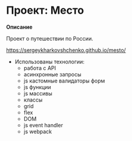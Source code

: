 # Проект: Место

**Описание**

Проект о путешествии по России.

https://sergeykharkovshchenko.github.io/mesto/

+ Использованы технологии:
  + работа с API
  + асинхронные запросы
  + js кастомные валидаторы форм
  + js функции
  + js массивы
  + классы
  + grid
  + flex
  + DOM
  + js event handler
  + js webpack